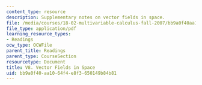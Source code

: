 ```yaml
---
content_type: resource
description: Supplementary notes on vector fields in space.
file: /media/courses/18-02-multivariable-calculus-fall-2007/bb9a0f40aa1064f4e8f3650149b84b81_vector_fields.pdf
file_type: application/pdf
learning_resource_types:
- Readings
ocw_type: OCWFile
parent_title: Readings
parent_type: CourseSection
resourcetype: Document
title: V8. Vector Fields in Space
uid: bb9a0f40-aa10-64f4-e8f3-650149b84b81
---
```

